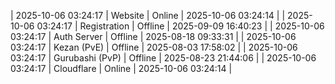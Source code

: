 | 2025-10-06 03:24:17 | Website | Online | 2025-10-06 03:24:14 |
| 2025-10-06 03:24:17 | Registration | Offline | 2025-09-09 16:40:23 |
| 2025-10-06 03:24:17 | Auth Server | Offline | 2025-08-18 09:33:31 |
| 2025-10-06 03:24:17 | Kezan (PvE) | Offline | 2025-08-03 17:58:02 |
| 2025-10-06 03:24:17 | Gurubashi (PvP) | Offline | 2025-08-23 21:44:06 |
| 2025-10-06 03:24:17 | Cloudflare | Online | 2025-10-06 03:24:14 |
